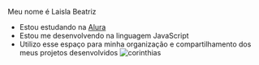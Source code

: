 Meu nome é Laisla Beatriz 
- Estou estudando na [Alura](https://cursos.alura.com.br/user/)
- Estou me desenvolvendo na linguagem JavaScript
- Utilizo esse espaço para minha organização e compartilhamento dos meus projetos desenvolvidos
![corinthias](https://media1.tenor.com/m/fXfaqPLEnWIAAAAd/escorregando-yuri-alberto.gif)

